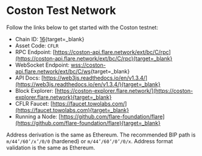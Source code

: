 # Coston Test Network

Follow the links below to get started with the Coston testnet:

* Chain ID: [16](https://github.com/ethereum-lists/chains/blob/master/_data/chains/eip155-16.json){target=_blank}
* Asset Code: `CFLR`
* RPC Endpoint: [https://coston-api.flare.network/ext/bc/C/rpc](https://coston-api.flare.network/ext/bc/C/rpc){target=_blank}
* WebSocket Endpoint: [wss://coston-api.flare.network/ext/bc/C/ws](wss://coston-api.flare.network/ext/bc/C/ws){target=_blank}
* API Docs: [https://web3js.readthedocs.io/en/v1.3.4/](https://web3js.readthedocs.io/en/v1.3.4/){target=_blank}
* Block Explorer: [https://coston-explorer.flare.network/](https://coston-explorer.flare.network){target=_blank}
* CFLR Faucet: [https://faucet.towolabs.com/](https://faucet.towolabs.com){target=_blank}
* Running a Node: [https://github.com/flare-foundation/flare](https://github.com/flare-foundation/flare){target=_blank}

Address derivation is the same as Ethereum.
The recommended BIP path is `m/44’/60’/x’/0/0` (hardened) or `m/44’/60’/0’/0/x`.
Address format validation is the same as Ethereum.
